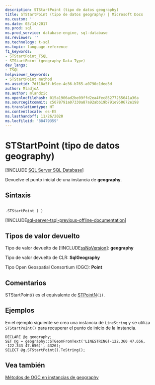 ```yaml
---
description: STStartPoint (tipo de datos geography)
title: STStartPoint (tipo de datos geography) | Microsoft Docs
ms.custom: ''
ms.date: 03/14/2017
ms.prod: sql
ms.prod_service: database-engine, sql-database
ms.reviewer: ''
ms.technology: t-sql
ms.topic: language-reference
f1_keywords:
- STStartPoint_TSQL
- STStartPoint (geography Data Type)
dev_langs:
- TSQL
helpviewer_keywords:
- STStartPoint method
ms.assetid: 7df18a5f-b9ee-4e36-b765-a0790c1dee3d
author: MladjoA
ms.author: mlandzic
ms.openlocfilehash: 015a1906ad2be09ffd2ea4fec85277255641a36a
ms.sourcegitcommit: c5078791a07330a87a92abb19b791e950672e198
ms.translationtype: HT
ms.contentlocale: es-ES
ms.lasthandoff: 11/26/2020
ms.locfileid: "88479359"
---
```

# <a name="ststartpoint-geography-data-type"></a>STStartPoint (tipo de datos geography)
[!INCLUDE [SQL Server SQL Database](../../includes/applies-to-version/sql-asdb.md)]

  Devuelve el punto inicial de una instancia de **geography**.  
  
## <a name="syntax"></a>Sintaxis  
  
```  
  
.STStartPoint ( )  
```  
  
[!INCLUDE[sql-server-tsql-previous-offline-documentation](../../includes/sql-server-tsql-previous-offline-documentation.md)]

## <a name="return-types"></a>Tipos de valor devuelto
 Tipo de valor devuelto de [!INCLUDE[ssNoVersion](../../includes/ssnoversion-md.md)]: **geography**  
  
 Tipo de valor devuelto de CLR: **SqlGeography**  
  
 Tipo Open Geospatial Consortium (OGC): **Point**  
  
## <a name="remarks"></a>Comentarios  
 STStartPoint() es el equivalente de [STPointN](../../t-sql/spatial-geometry/stpointn-geometry-data-type.md)`(1)`.  
  
## <a name="examples"></a>Ejemplos  
 En el ejemplo siguiente se crea una instancia de `LineString` y se utiliza `STStartPoint()` para recuperar el punto de inicio de la instancia.  
  
```  
DECLARE @g geography;  
SET @g = geography::STGeomFromText('LINESTRING(-122.360 47.656, -122.343 47.656)', 4326);  
SELECT @g.STStartPoint().ToString();  
```  
  
## <a name="see-also"></a>Vea también  
 [Métodos de OGC en instancias de geography](../../t-sql/spatial-geography/ogc-methods-on-geography-instances.md)  
  
  
